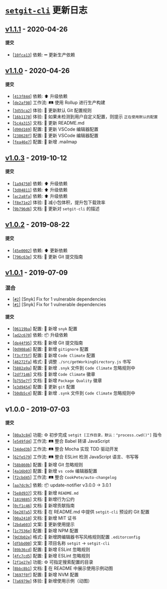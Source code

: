 # [`setgit-cli`][setgit-cli] 更新日志

## [v1.1.1](https://github.com/iTonyYo/setgit-cli/compare/v1.1.0...v1.1.1) - 2020-04-26

#### 提交

- [[`10fca13`](https://github.com/iTonyYo/setgit-cli/commit/10fca137afad4e41e3968d645132f8d39c1ff28b)] 依赖: :heavy_minus_sign: 更新生产依赖
## [v1.1.0](https://github.com/iTonyYo/setgit-cli/compare/v1.0.3...v1.1.0) - 2020-04-26

#### 提交

- [[`413f844`](https://github.com/iTonyYo/setgit-cli/commit/413f844ab57feb7e644c094cacafd341c8c00ea7)] 依赖: :arrow_up: 升级依赖
- [[`de2af98`](https://github.com/iTonyYo/setgit-cli/commit/de2af98b65f303d49c3d1e449539989b05750345)] 工作流: :railway_track: 使用 Rollup 进行生产构建
- [[`3d55ca2`](https://github.com/iTonyYo/setgit-cli/commit/3d55ca22a1e8876bdcfaaadd35e08d8a4b9363e7)] 体验: :children_crossing: 更新默认 Git 配置规则
- [[`16b1170`](https://github.com/iTonyYo/setgit-cli/commit/16b117049896e42ab49ebfa0783e2ab747092463)] 体验: :children_crossing: 如果未检测到用户自定义配置，则提示 `正在使用默认的配置`
- [[`5c4a315`](https://github.com/iTonyYo/setgit-cli/commit/5c4a315f018231fda119591054ad92dda233f67d)] 文档: :memo: 更新 README.md
- [[`d90d169`](https://github.com/iTonyYo/setgit-cli/commit/d90d1698f42a93292b6acf8a717a57be5ff3270d)] 配置: :wrench: 更新 VSCode 编辑器配置
- [[`238628f`](https://github.com/iTonyYo/setgit-cli/commit/238628fe6c67ffab1b2886fc0f16943c8ad8a0c0)] 配置: :wrench: 更新 VSCode 编辑器配置
- [[`fea46e7`](https://github.com/iTonyYo/setgit-cli/commit/fea46e7c4306e924c21f149626109122df5d7aac)] 配置: :wrench: 新增 .mailmap
## [v1.0.3](https://github.com/iTonyYo/setgit-cli/compare/v1.0.2...v1.0.3) - 2019-10-12

#### 提交

- [[`1a94750`](https://github.com/iTonyYo/setgit-cli/commit/1a947503db733e14bb552dd34d73cc93978c357b)] 依赖: :arrow_up: 升级依赖
- [[`3d04811`](https://github.com/iTonyYo/setgit-cli/commit/3d04811e8dfc5f04a2a2919326a1a9ae30fb37a4)] 依赖: :arrow_up: 升级依赖
- [[`ac2a8fa`](https://github.com/iTonyYo/setgit-cli/commit/ac2a8fad51485a23c9f58feadca8411993c43baa)] 依赖: :arrow_up: 升级依赖
- [[`f8e71e2`](https://github.com/iTonyYo/setgit-cli/commit/f8e71e2bd6ba8d8413033f3f9628b3b13f4db7f1)] 体验: :children_crossing: 减小包体积，提升包下载效率
- [[`9b796d6`](https://github.com/iTonyYo/setgit-cli/commit/9b796d62087c64e99c77f4383fd31f946127c430)] 文档: :memo: 更新对 `setgit-cli` 的描述
## [v1.0.2](https://github.com/iTonyYo/setgit-cli/compare/v1.0.1...v1.0.2) - 2019-08-22

#### 提交

- [[`45e0002`](https://github.com/iTonyYo/setgit-cli/commit/45e0002c79db2c93285624c5ee739c0f791ba0df)] 依赖: :arrow_up: 更新依赖
- [[`796c63e`](https://github.com/iTonyYo/setgit-cli/commit/796c63ee99233522b56ca97430e8efe7de73d018)] 文档: :memo: 更新 Git 提交指南
## [v1.0.1](https://github.com/iTonyYo/setgit-cli/compare/v1.0.0...v1.0.1) - 2019-07-09

### 混合

- [[`#2`](https://github.com/iTonyYo/setgit-cli/pull/2)] [Snyk] Fix for 1 vulnerable dependencies
- [[`#1`](https://github.com/iTonyYo/setgit-cli/pull/1)] [Snyk] Fix for 1 vulnerable dependencies

#### 提交

- [[`06119ba`](https://github.com/iTonyYo/setgit-cli/commit/06119baea1abf434cc3842eea0d65e5ee49be42d)] 配置: :wrench: 新增 `snyk` 配置
- [[`ad2c670`](https://github.com/iTonyYo/setgit-cli/commit/ad2c670117962cdab6ecea529ebc64b8fd6af511)] 依赖: :package: 升级依赖
- [[`de44f95`](https://github.com/iTonyYo/setgit-cli/commit/de44f95acfe841bf85b3468fc5ed99b38cc1dc1d)] 文档: :memo: 新增 Git 提交指南
- [[`0d908a6`](https://github.com/iTonyYo/setgit-cli/commit/0d908a647c6b1fa1b489b8b8544256ace1fe1711)] 配置: :wrench: 新增 `gitignore` 配置
- [[`f3cf75f`](https://github.com/iTonyYo/setgit-cli/commit/f3cf75f4282baeb5986825401805ab2359cfda6f)] 配置: :wrench: 新增 `Code Climate` 配置
- [[`46272fa`](https://github.com/iTonyYo/setgit-cli/commit/46272fabb4d629f6646a44c8e2f7d999023e8419)] 格式: :art: 调整 `./src/getWorkingDirectory.js` 书写
- [[`5882a9a`](https://github.com/iTonyYo/setgit-cli/commit/5882a9abd9f57d6b9f134c101109ed1616981328)] 配置: :wrench: 新增 `.snyk` 文件到 `Code Climate` 忽略规则中
- [[`2df7146`](https://github.com/iTonyYo/setgit-cli/commit/2df714648079eb05d548d5afb1f222cd085d4b23)] 文档: :memo: 新增 `Code Climate` 徽章
- [[`b755e7f`](https://github.com/iTonyYo/setgit-cli/commit/b755e7f68a7e9b6bfe45d0b1dc026829f00d0690)] 文档: :memo: 新增 `Package Quality` 徽章
- [[`e3d9454`](https://github.com/iTonyYo/setgit-cli/commit/e3d9454c56352c2dacdde93c0540102354dbed34)] 配置: :wrench: 更新 `git` 配置
- [[`50db5c4`](https://github.com/iTonyYo/setgit-cli/commit/50db5c4579ca7d0ab925b621b76075183adcaf7d)] 配置: :wrench: 新增 `.synk` 文件到 `Code Climate` 忽略规则中
## v1.0.0 - 2019-07-03

#### 提交

- [[`80a3c84`](https://github.com/iTonyYo/setgit-cli/commit/80a3c84ebfb4a1a9845de0832e8d19a0362d6864)] 功能: :gear: 初步完成 `setgit [工作目录，默认："process.cwd()"]` 指令
- [[`e549fd4`](https://github.com/iTonyYo/setgit-cli/commit/e549fd49ee008470ed893f4ccc767a43190406ee)] 工作流: :railway_track: 整合 Babel 转译 JavaScript
- [[`34ded3b`](https://github.com/iTonyYo/setgit-cli/commit/34ded3b73b74d4594e5b1f1ccadae6537ed4a814)] 工作流: :railway_track: 整合 Mocha 实现 TDD 驱动开发
- [[`62fe579`](https://github.com/iTonyYo/setgit-cli/commit/62fe57939d6ad61233b261ad65e92a362fc25652)] 工作流: :railway_track: 整合 ESLint 检测 JavaScript 语言、书写等
- [[`58b860b`](https://github.com/iTonyYo/setgit-cli/commit/58b860b5be53b9468101fdf5826e9f19e050a27c)] 配置: :wrench: 新增 Git 忽略规则
- [[`4a16b03`](https://github.com/iTonyYo/setgit-cli/commit/4a16b036e9a99b74405638a3e78b8f3646159d4d)] 配置: :wrench: 新增 `vs code` 编辑器配置
- [[`f2cbd45`](https://github.com/iTonyYo/setgit-cli/commit/f2cbd45eb80709eaa42522b195b452c60f217d67)] 工作流: :railway_track: 整合 `CookPete/auto-changelog`
- [[`aa7dc9c`](https://github.com/iTonyYo/setgit-cli/commit/aa7dc9c4059bb1f38c1df6c81a88753ef0a7ef7f)] 依赖: :package: update-notifier v3.0.0 -&gt; 3.0.1
- [[`5e8d937`](https://github.com/iTonyYo/setgit-cli/commit/5e8d93788970cf691318bebd8dc0320de9eeda05)] 文档: :memo: 新增 `README.md`
- [[`1819885`](https://github.com/iTonyYo/setgit-cli/commit/18198853e11796f500c642cfc94ff571d4ab2ecc)] 文档: :memo: 新增行为公约
- [[`0cf1c46`](https://github.com/iTonyYo/setgit-cli/commit/0cf1c468cb5b09628058d12cc3cf142bb743969d)] 文档: :memo: 新增贡献指南
- [[`6e207a5`](https://github.com/iTonyYo/setgit-cli/commit/6e207a5267d412f8e7c0e7ac69327d67132660dd)] 文档: :memo: 在 README.md 中提供 `setgit-cli` 预设的 Git 配置
- [[`00a2410`](https://github.com/iTonyYo/setgit-cli/commit/00a2410e0c4fe4173c8fd6724cb79b7c229ba22a)] 文档: :memo: 新增 MIT 证书
- [[`2bda603`](https://github.com/iTonyYo/setgit-cli/commit/2bda603ce3824bc6b2d1b5b604752bed9be7c2fb)] 文案: :speech_balloon: 更新使用提示
- [[`1c7536e`](https://github.com/iTonyYo/setgit-cli/commit/1c7536e8f6f87e6d46d7ac1a5a23e23c7cea08e8)] 配置: :wrench: 新增 NPM 配置
- [[`9d3b02e`](https://github.com/iTonyYo/setgit-cli/commit/9d3b02e9cb5b3cf22b6134cc138d4afe1781d46b)] 格式: :art: 新增跨编辑器书写风格规则配置 `.editorconfig`
- [[`dfbbd00`](https://github.com/iTonyYo/setgit-cli/commit/dfbbd000b30e0361d32a61b709e08d2ed8a1e8ca)] 文案: :speech_balloon: 项目名称 `setgit` -&gt; `setgit-cli`
- [[`89b36cd`](https://github.com/iTonyYo/setgit-cli/commit/89b36cd099c5ace238db0463a354e2a788e5128f)] 配置: :wrench: 新增 ESLint 忽略规则
- [[`4fc7cd5`](https://github.com/iTonyYo/setgit-cli/commit/4fc7cd57e4e774fcc41c4465976eba79ae5abeb1)] 配置: :wrench: 新增 ESLint 忽略规则
- [[`2f1e27e`](https://github.com/iTonyYo/setgit-cli/commit/2f1e27efebb5d8edceada65bc9b95c0d735d4a10)] 功能: :gear: 可指定搜索配置的目录
- [[`8bbc8b1`](https://github.com/iTonyYo/setgit-cli/commit/8bbc8b1fe017d178989397d96fd148216e29aaed)] 文档: :memo: 在 README 中展示使用示例动图
- [[`3697f0f`](https://github.com/iTonyYo/setgit-cli/commit/3697f0fcd80544194378cdf318283f32994a242e)] 配置: :wrench: 新增 NVM 配置
- [[`7a6979e`](https://github.com/iTonyYo/setgit-cli/commit/7a6979e43514e5e6992dac5b4cb9ac5c190ca404)] 体验: :children_crossing: 新增使用示例（动图）

[setgit-cli]: https://github.com/iTonyYo/setgit-cli
